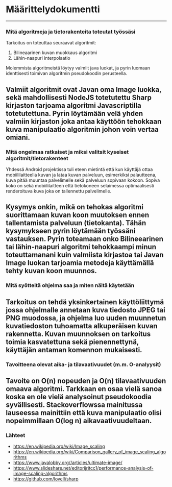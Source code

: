 # Määrittelydokumentti
---
### Mitä algoritmeja ja tietorakenteita toteutat työssäsi
Tarkoitus on toteuttaa seuraavat algoritmit:
 1. Bilineaarinen kuvan muokkaus algoritmi
 2. Lähin-naapuri interpolaatio

 Molemmista algoritmeistä löytyy valmiit java luokat, ja pyrin luomaan identtisesti toimivan algoritmin pseudokoodin perusteella.

 Valmiit algoritmit ovat Javan oma Image luokka, sekä mahdollisesti NodeJS totetutettu Sharp kirjaston tarjoama algoritmi Javascriptilla totetutettuna. Pyrin löytämään velä yhden valmiin kirjaston joka antaa käyttöön tehokkaan kuva manipulaatio algoritmin johon voin vertaa omiani.
---
### Mitä ongelmaa ratkaiset ja miksi valitsit kyseiset algoritmit/tietorakenteet
Yhdessä Android projektissa tuli eteen mietintä että kun käyttäjä ottaa mobiililaitteella kuvan ja lataa kuvan palveluun, esimerkiksi palautteena, kuva pitää muuntaa palvelimelle sekä palveluun sopivaan kokoon. Sopiva koko on sekä mobiililaitteen että tietokoneen selaimessa optimaalisesti renderoituva kuva joka on tallennettu palvelimelle.

Kysymys onkin, mikä on tehokas algoritmi suorittamaan kuvan koon muutoksen ennen tallentamista palveluun (tietokanta). Tähän kysymykseen pyrin löytämään työssäni vastauksen. Pyrin toteamaan onko Bilineearinen tai lähin-naapuri algoritmi tehokkaampi minun toteuttamanani kuin valmiista kirjastoa tai Javan Image luokan tarjoamia metodeja käyttämällä tehty kuvan koon muunnos.
---
### Mitä syötteitä ohjelma saa ja miten näitä käytetään
Tarkoitus on tehdä yksinkertainen käyttöliittymä jossa ohjelmalle annetaan kuva tiedosto JPEG tai PNG muodossa, ja ohjelma luo uuden muunnetun kuvatiedoston tuhoamatta alkuperäisen kuvan rakennetta. Kuvan muunnoksen on tarkoitus toimia kasvatettuna sekä pienennettynä, käyttäjän antaman komennon mukaisesti.
---
### Tavoitteena olevat aika- ja tilavaativuudet (m.m. O-analyysit)
Tavoite on O(n) nopeuden ja O(n) tilavaativuuden omaava algoritmi. Tarkkaan en osaa vielä sanoa koska en ole vielä analysoinut pseudokoodia syvällisesti.
Stackoverflowssa mainitussa lauseessa mainittiin että kuva manipulaatio olisi nopeimmillaan O(log n) aikavaativuudeltaan.
---
### Lähteet

- https://en.wikipedia.org/wiki/Image_scaling
- https://en.wikipedia.org/wiki/Comparison_gallery_of_image_scaling_algorithms
- https://www.javalobby.org//articles/ultimate-image/
- https://www.slideshare.net/editorijritcc1/performance-analysis-of-image-scaling-algorithms
- https://github.com/lovell/sharp